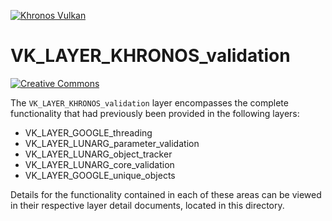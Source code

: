 <!-- markdownlint-disable MD041 -->
<!-- Copyright 2015-2019 LunarG, Inc. -->

[![Khronos Vulkan][1]][2]

[1]: https://vulkan.lunarg.com/img/Vulkan_100px_Dec16.png "https://www.khronos.org/vulkan/"
[2]: https://www.khronos.org/vulkan/

# VK\_LAYER\_KHRONOS\_validation

[![Creative Commons][3]][4]

[3]: https://i.creativecommons.org/l/by-nd/4.0/88x31.png "Creative Commons License"
[4]: https://creativecommons.org/licenses/by-nd/4.0/
The `VK_LAYER_KHRONOS_validation` layer encompasses the complete functionality that had previously been provided in the following layers:

- VK_LAYER_GOOGLE_threading
- VK_LAYER_LUNARG_parameter_validation
- VK_LAYER_LUNARG_object_tracker
- VK_LAYER_LUNARG_core_validation
- VK_LAYER_GOOGLE_unique_objects


Details for the functionality contained in each of these areas can be viewed in their respective layer detail documents, located in this directory.

